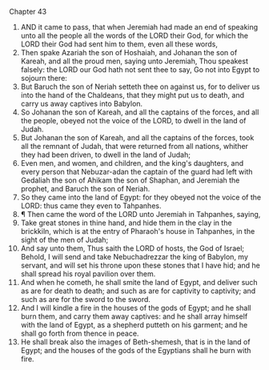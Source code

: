 

Chapter 43

1. AND it came to pass, that when Jeremiah had made an end of speaking unto all the people all the words of the LORD their God, for which the LORD their God had sent him to them, even all these words,
2. Then spake Azariah the son of Hoshaiah, and Johanan the son of Kareah, and all the proud men, saying unto Jeremiah, Thou speakest falsely: the LORD our God hath not sent thee to say, Go not into Egypt to sojourn there:
3. But Baruch the son of Neriah setteth thee on against us, for to deliver us into the hand of the Chaldeans, that they might put us to death, and carry us away captives into Babylon.
4. So Johanan the son of Kareah, and all the captains of the forces, and all the people, obeyed not the voice of the LORD, to dwell in the land of Judah.
5. But Johanan the son of Kareah, and all the captains of the forces, took all the remnant of Judah, that were returned from all nations, whither they had been driven, to dwell in the land of Judah;
6. Even men, and women, and children, and the king's daughters, and every person that Nebuzar-adan the captain of the guard had left with Gedaliah the son of Ahikam the son of Shaphan, and Jeremiah the prophet, and Baruch the son of Neriah.
7. So they came into the land of Egypt: for they obeyed not the voice of the LORD: thus came they even to Tahpanhes.
8. ¶ Then came the word of the LORD unto Jeremiah in Tahpanhes, saying,
9. Take great stones in thine hand, and hide them in the clay in the brickkiln, which is at the entry of Pharaoh's house in Tahpanhes, in the sight of the men of Judah;
10. And say unto them, Thus saith the LORD of hosts, the God of Israel; Behold, I will send and take Nebuchadrezzar the king of Babylon, my servant, and will set his throne upon these stones that I have hid; and he shall spread his royal pavilion over them.
11. And when he cometh, he shall smite the land of Egypt, and deliver such as are for death to death; and such as are for captivity to captivity; and such as are for the sword to the sword.
12. And I will kindle a fire in the houses of the gods of Egypt; and he shall burn them, and carry them away captives: and he shall array himself with the land of Egypt, as a shepherd putteth on his garment; and he shall go forth from thence in peace.
13. He shall break also the images of Beth-shemesh, that is in the land of Egypt; and the houses of the gods of the Egyptians shall he burn with fire.
